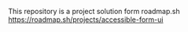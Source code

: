 This repository is a project solution form roadmap.sh
https://roadmap.sh/projects/accessible-form-ui
